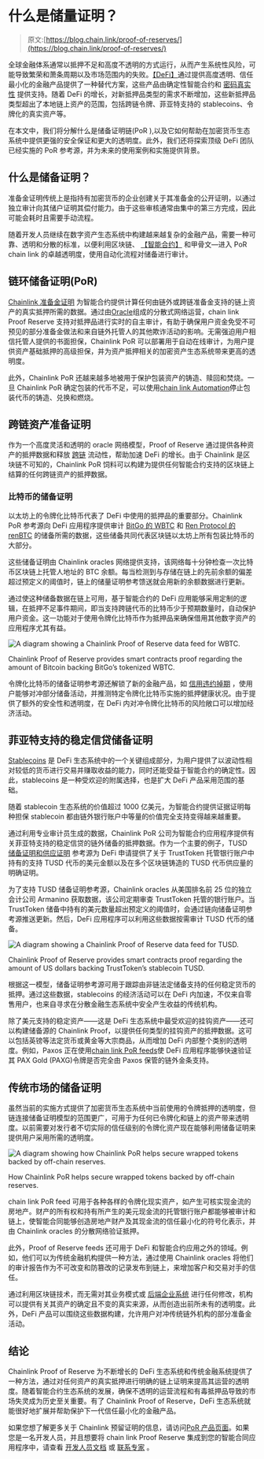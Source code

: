 # 什么是储量证明？

> 原文:[https://blog.chain.link/proof-of-reserves/](https://blog.chain.link/proof-of-reserves/)

全球金融体系通常以抵押不足和高度不透明的方式运行，从而产生系统性风险，可能导致繁荣和萧条周期以及市场范围内的失败。[【DeFi】](https://chain.link/education/defi)通过提供高度透明、信任最小化的金融产品提供了一种替代方案，这些产品由确定性智能合约和 [密码真实性](https://blog.chain.link/what-is-cryptographic-truth/) 提供支持。随着 DeFi 的增长，对新抵押品类型的需求不断增加，这些新抵押品类型超出了本地链上资产的范围，包括跨链令牌、菲亚特支持的 stablecoins、令牌化的真实资产等。

在本文中，我们将分解什么是储备证明链(PoR ),以及它如何帮助在加密货币生态系统中提供更强的安全保证和更大的透明度。此外，我们还将探索顶级 DeFi 团队已经实施的 PoR 参考源，并为未来的使用案例和实施提供背景。

## 什么是储备证明？

准备金证明传统上是指持有加密货币的企业创建关于其准备金的公开证明，以通过独立审计向其储户证明其偿付能力。由于这些审核通常由集中的第三方完成，因此可能会耗时且需要手动流程。

随着开发人员继续在数字资产生态系统中构建越来越复杂的金融产品，需要一种可靠、透明和分散的标准，以便利用区块链、 [【智能合约】](https://chain.link/education/smart-contracts) 和甲骨文—进入 PoR chain link 的卓越透明度，使用自动化流程对储备进行审计。

## 链环储备证明(PoR)

[Chainlink 准备金证明](https://chain.link/solutions/proof-of-reserve) 为智能合约提供计算任何由链外或跨链准备金支持的链上资产的真实抵押所需的数据。通过由[Oracle](https://chain.link/education/blockchain-oracles)组成的分散式网络运营，chain link Proof Reserve 支持对抵押品进行实时的自主审计，有助于确保用户资金免受不可预见的部分准备金做法和来自链外托管人的其他欺诈活动的影响。无需强迫用户相信托管人提供的书面担保，Chainlink PoR 可以部署用于自动在线审计，为用户提供资产基础抵押的高级担保，并为资产抵押相关的加密资产生态系统带来更高的透明度。

此外，Chainlink PoR 还越来越多地被用于保护包装资产的铸造、赎回和焚烧。一旦 Chainlink PoR 确定包装的代币不足，可以使用[chain link Automation](https://chain.link/automation)停止包装代币的铸造、兑换和燃烧。

## 跨链资产准备证明

作为一个高度灵活和透明的 oracle 网络模型，Proof of Reserve 通过提供各种资产的抵押数据和释放 [跨链](https://chain.link/cross-chain) 流动性，帮助加速 DeFi 的增长。由于 Chainlink 是区块链不可知的，Chainlink PoR 饲料可以构建为提供任何智能合约支持的区块链上结算的任何跨链资产的抵押数据。

### 比特币的储备证明

以太坊上的令牌化比特币代表了 DeFi 中使用的抵押品的重要部分。Chainlink PoR 参考源向 DeFi 应用程序提供审计 [BitGo 的 WBTC](https://blog.bitgo.com/chainlink-brings-onchain-proof-of-reserve-to-wbtc-fcda00f2815c) 和 [Ren Protocol 的 renBTC](https://medium.com/renproject/chainlink-brings-onchain-proof-of-reserve-to-renvm-d5e66839850a) 的储备所需的数据，这些储备共同代表区块链以太坊上所有包装比特币的大部分。

这些储备证明由 Chainlink oracles 网络提供支持，该网络每十分钟检查一次比特币区块链上托管人地址的 BTC 余额。每当检测到与存储在链上的先前余额的偏差超过预定义的阈值时，链上的储量证明参考馈送就会用新的余额数据进行更新。

通过使这种储备数据在链上可用，基于智能合约的 DeFi 应用能够采用定制的逻辑，在抵押不足事件期间，即当支持跨链代币的比特币少于预期数量时，自动保护用户资金。这一功能对于使用令牌化比特币作为抵押品来确保借用其他数字资产的应用程序尤其有益。  



![A diagram showing a Chainlink Proof of Reserve data feed for WBTC.](../Images/9a8dd1698013b3936894ba8fbe9f22b6.png)

<figcaption id="caption-attachment-712" class="wp-caption-text">Chainlink Proof of Reserve provides smart contracts proof regarding the amount of Bitcoin backing BitGo’s tokenized WBTC.</figcaption>



令牌化比特币的储备证明参考源还解锁了新的金融产品，如 [信用违约掉期](https://blog.chain.link/44-ways-to-enhance-your-smart-contract-with-chainlink/#credit-default-swaps) ，使用户能够对冲部分储备活动，并推测特定令牌化比特币实施的抵押健康状况。由于提供了额外的安全性和透明度，在 DeFi 内对冲令牌化比特币的风险敞口可以增加经济活动。

## 菲亚特支持的稳定信贷储备证明

[Stablecoins](https://blog.chain.link/what-are-stablecoins/) 是 DeFi 生态系统中的一个关键组成部分，为用户提供了以波动性相对较低的货币进行交易并赚取收益的能力，同时还能受益于智能合约的确定性。因此，stablecoins 是一种受欢迎的附属选择，也是扩大 DeFi 产品采用范围的基础。

随着 stablecoin 生态系统的价值超过 1000 亿美元，为智能合约提供证据证明每种担保 stablecoin 都由链外银行账户中等量的价值完全支持变得越来越重要。

通过利用专业审计员生成的数据，Chainlink PoR 公司为智能合约应用程序提供有关菲亚特支持的稳定信贷的链外储备的抵押数据。作为一个主要的例子，TUSD [储备证明和供应证明](https://blog.trusttoken.com/trusttoken-introduces-proof-of-reserve-for-tusd-stablecoin-in-collaboration-with-chainlink-and-584b3674b89f?gi=889128a78984) 参考源为 DeFi 申请提供了关于 TrustToken 托管银行账户中持有的支持 TUSD 代币的美元金额以及在多个区块链铸造的 TUSD 代币供应量的明确证明。

为了支持 TUSD 储备证明参考源，Chainlink oracles 从美国排名前 25 位的独立会计公司 Armanino 获取数据，该公司定期审查 TrustToken 托管的银行账户。当 TrustToken 储备中持有的美元数量超出预定义的阈值时，会通过链向储备证明参考源推送更新。然后，DeFi 应用程序可以利用这些数据按需审计 TUSD 代币的储备。



![A diagram showing a Chainlink Proof of Reserve data feed for TUSD.](../Images/e9edd8a9d9ce71d55cee783cbf817f30.png)

<figcaption>Chainlink Proof of Reserve provides smart contracts proof regarding the amount of US dollars backing TrustToken’s stablecoin TUSD.</figcaption>



根据这一模型，储备证明参考源可用于跟踪由非链法定储备支持的任何稳定货币的抵押。通过这些数据，stablecoins 的经济活动可以在 DeFi 内加速，不仅来自零售用户，也来自寻求在分散金融生态系统中安全产生收益的传统机构。

除了美元支持的稳定资产——这是 DeFi 生态系统中最受欢迎的挂钩资产——还可以构建储备源的 Chainlink Proof，以提供任何类型的挂钩资产的抵押数据。这可以包括英镑等法定货币或黄金等大宗商品，从而增加 DeFi 内部整个类别的透明度。例如，Paxos 正在使用[chain link PoR feeds](https://data.chain.link/ethereum/mainnet/reserves/paxg-reserves)使 DeFi 应用程序能够快速验证其 PAX Gold (PAXG)令牌是否完全由 Paxos 保管的链外金条支持。

## 传统市场的储备证明

虽然当前的实施方式提供了加密货币生态系统中当前使用的令牌抵押的透明度，但链连接储备证明模型的范围更广，可用于为任何已令牌化和链上的资产带来透明度。以前需要对发行者不切实际的信任级别的令牌化资产现在能够利用储备证明来提供用户采用所需的透明度。

![A diagram showing how Chainlink PoR helps secure wrapped tokens backed by off-chain reserves.](../Images/3cef118d8a39c154535fb50096ab76ab.png)

<figcaption id="caption-attachment-3349" class="wp-caption-text">How Chainlink PoR helps secure wrapped tokens backed by off-chain reserves.</figcaption>



chain link PoR feed 可用于各种各样的令牌化现实资产，如产生可核实现金流的房地产。财产的所有权和持有所产生的美元现金流的托管银行账户都能够被审计和链上，使智能合同能够创造房地产财产及其现金流的信任最小化的符号化表示，并由 Chainlink oracles 的分散网络验证抵押。

此外，Proof of Reserve feeds 还可用于 DeFi 和智能合约应用之外的领域。例如，他们可以为传统金融机构提供一种方法，通过使用 Chainlink oracles 将他们的审计报告作为不可改变和防篡改的记录发布到链上，来增加客户和交易对手的信任。

通过利用区块链技术，而无需对其业务模式或 [后端企业系统](https://blog.chain.link/chainlink-enterprise-blockchain-middleware/) 进行任何修改，机构可以提供有关其资产的确定且不变的真实来源，从而创造出前所未有的透明度。此外，DeFi 产品可以围绕这些数据构建，允许用户对冲传统链外机构的部分准备金活动。

## 结论

Chainlink Proof of Reserve 为不断增长的 DeFi 生态系统和传统金融系统提供了一种方法，通过对任何资产的真实抵押进行明确的链上证明来提高其运营的透明度。随着智能合约生态系统的发展，确保不透明的运营流程和有毒抵押品导致的市场失灵成为历史至关重要。有了 Chainlink Proof of Reserve，DeFi 生态系统就能很好地扩展并帮助保护下一代信任最小化的金融产品。

如果您想了解更多关于 Chainlink 预留证明的信息，请访问[PoR 产品页面](https://chain.link/proof-of-reserve)。如果您是一名开发人员，并且想要将 chain link Proof Reserve 集成到您的智能合同应用程序中，请查看 [开发人员文档](https://docs.chain.link/) 或 [联系专家](https://chainlinkcommunity.typeform.com/to/OYQO67EF?page=blog) 。
